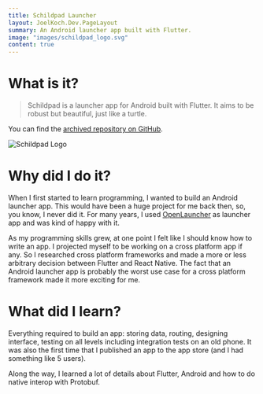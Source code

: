 ```yaml
---
title: Schildpad Launcher
layout: JoelKoch.Dev.PageLayout
summary: An Android launcher app built with Flutter.
image: "images/schildpad_logo.svg"
content: true
---
```


# What is it?
> Schildpad is a launcher app for Android built with Flutter. It aims to be robust but beautiful, just like a turtle. 

You can find the [archived repository on GitHub](https://github.com/joelpaulkoch/schildpad).

![Schildpad Logo](/images/schildpad_logo.svg)

# Why did I do it?
When I first started to learn programming, I wanted to build an Android launcher app.
This would have been a huge project for me back then, so, you know, I never did it.
For many years, I used [OpenLauncher](https://github.com/OpenLauncherTeam/openlauncher) as launcher app and was kind of happy with it.

As my programming skills grew, at one point I felt like I should know how to write an app.
I projected myself to be working on a cross platform app if any.
So I researched cross platform frameworks and made a more or less arbitrary decision between Flutter and React Native.
The fact that an Android launcher app is probably the worst use case for a cross platform framework made it more exciting for me.

# What did I learn?
Everything required to build an app: storing data, routing, designing interface, testing on all levels including integration tests on an old phone.
It was also the first time that I published an app to the app store (and I had something like 5 users).

Along the way, I learned a lot of details about Flutter, Android and how to do native interop with Protobuf.
